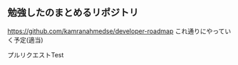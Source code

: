 ## 勉強したのまとめるリポジトリ
https://github.com/kamranahmedse/developer-roadmap
これ通りにやっていく予定(適当)


プルリクエストTest
